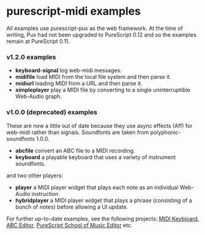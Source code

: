 purescript-midi examples
========================

All examples use purescript-pux as the web framework.  At the time of writing, Pux had not been upgraded to PureScript 0.12 and so the examples remain at PureScript 0.11.

### v1.2.0 examples

* __keyboard-signal__ log web-midi messages.
* __midifile__ load MIDI from the local file system and then parse it.
* __midiurl__ loading MIDI from a URL and then parse it.
* __simpleplayer__ play a MIDI file by converting to a single uninterruptible Web-Audio graph.

### v1.0.0 (deprecated) examples

These are now a little out of date because they use async effects (Aff) for web-midi rather than signals. Soundfonts are taken from polyphonic-soundfonts 1.0.0.

* __abcfile__ convert an ABC file to a MIDI recording.
* __keyboard__  a playable keyboard that uses a variety of instrument soundfonts.

and two other players:

* __player__ a MIDI player widget that plays each note as an individual Web-Audio instruction.
* __hybridplayer__ a MIDI player widget that plays a phrase (consisting of a bunch of notes) before allowing a UI update.

For further up-to-date examples, see the following projects:
 [MIDI Keybioard](https://github.com/newlandsvalley/purescript-midi-keyboard),
 [ABC Editor](https://github.com/newlandsvalley/purescript-abc-editor),
 [PureScript School of Music Editor](https://github.com/newlandsvalley/purescript-school-of-music/tree/master/editor) etc.

